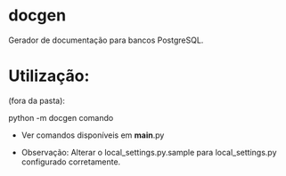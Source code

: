 docgen
======

Gerador de documentação para bancos PostgreSQL.

# Utilização:

(fora da pasta):

python -m docgen comando

* Ver comandos disponíveis em __main__.py

* Observação: Alterar o local_settings.py.sample para local_settings.py configurado corretamente.
